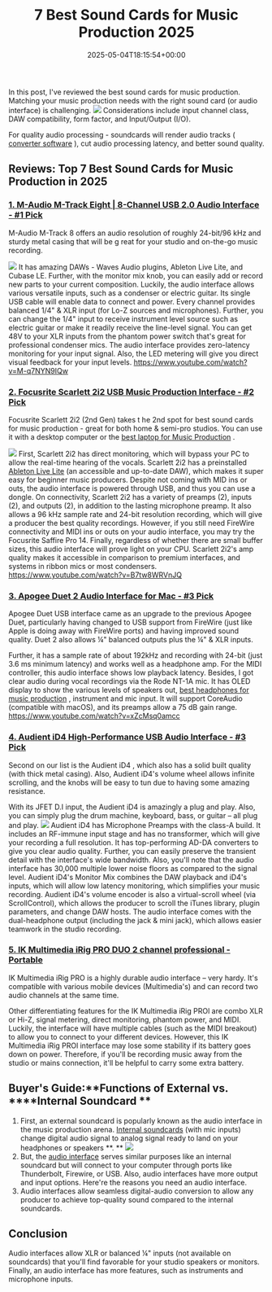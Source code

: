 ﻿---
layout: post
title: 7 Best Sound Cards for Music Production 2025
date: '2025-05-04T18:15:54+00:00'
categories:
- Laptops
tags: []
slug: /best-sound-cards-for-music-production/
lastmod: 2025-05-07T12:21:25+03:00
---

In this post, I've reviewed the best sound cards for music production.
Matching your music production needs with the right sound card (or audio interface) is challenging.
![](/assets/img/img/)
Considerations include input channel class, DAW compatibility, form factor, and Input/Output (I/O).

For quality audio processing - soundcards will render audio tracks (
[converter software](https://en.wikipedia.org/wiki/Analog-to-digital_converter)
), cut audio processing latency, and better sound quality.
## Reviews: Top 7 Best Sound Cards for Music Production in 2025
### [1. M-Audio M-Track Eight | 8-Channel USB 2.0 Audio Interface - #1 Pick](https://www.amazon.com/dp/B0010SZIQM/?tag=p-policy-20)
M-Audio M-Track 8 offers an audio resolution of roughly 24-bit/96 kHz and sturdy metal casing that will be g
reat for your studio and on-the-go music recording.

![](/assets/img/e/ir)
It has amazing DAWs - Waves Audio plugins, Ableton Live Lite, and Cubase LE. Further, with the monitor mix knob, you can easily add or record new parts to your current composition.
Luckily, the audio interface allows various versatile inputs, such as a condenser or electric guitar. Its single USB cable will enable data to connect and power.
Every channel provides balanced 1/4" & XLR input (for Lo-Z sources and microphones). Further, you can change the 1/4" input to receive instrument level source such as electric guitar or make it readily receive the line-level signal.
You can get 48V to your XLR inputs from the phantom power switch that's great for professional condenser mics. The audio interface provides zero-latency monitoring for your input signal. Also, the LED metering will give you direct visual feedback for your input levels.
https://www.youtube.com/watch?v=M-q7NYN9IQw
### [2. Focusrite Scarlett 2i2 USB Music Production Interface - #2 Pick](https://www.amazon.com/dp/B01E6T56EA/?tag=p-policy-20)
Focusrite Scarlett 2i2 (2nd Gen) takes t
he 2nd spot for best sound cards for music production - great for both home & semi-pro studios. You can use it with a desktop computer or the
[best laptop for Music Production](https://pestpolicy.com/best-laptop-for-music-production/)
.

![](/assets/img/e/ir)
First, Scarlett 2i2 has direct monitoring, which will bypass your PC to allow the real-time hearing of the vocals.
Scarlett 2i2 has a preinstalled
[Ableton Live Lite](https://www.ableton.com/en/products/live-lite/)
(an accessible and up-to-date DAW), which makes it super easy for beginner music producers.
Despite not coming with MID ins or outs, the audio interface is powered through USB, and thus you can use a dongle.
On connectivity, Scarlett 2i2 has a variety of preamps (2), inputs (2), and outputs (2), in addition to the lasting microphone preamp.
It also allows a 96 kHz sample rate and 24-bit resolution recording, which will give a producer the best quality recordings. However, if you still need FireWire connectivity and MIDI ins or outs on your audio interface, you may try the Focusrite Saffire Pro 14.
Finally,
regardless
of whether there are small buffer sizes, this audio interface will prove light on your CPU. Scarlett 2i2's amp quality makes it accessible in comparison to premium interfaces, and systems in ribbon mics or most condensers.
https://www.youtube.com/watch?v=B7tw8WRVnJQ
### [3. Apogee Duet 2 Audio Interface for Mac - #3 Pick](https://www.amazon.com/dp/B00BB2QBLI/?tag=p-policy-20)
Apogee Duet USB
interface came as an upgrade to the previous Apogee Duet, particularly having changed to USB support from FireWire (just like Apple is doing away with FireWire ports) and having improved sound quality.
Duet 2 also allows ¼" balanced outputs plus the ¼" & XLR inputs.

Further, it has a sample rate of about 192kHz and recording with 24-bit (just 3.6 ms minimum latency) and works well as a headphone amp.
For the MIDI controller, this audio interface shows low playback latency. Besides, I got clear audio during vocal recordings via the Rode NT-1A mic.
It has OLED display to show the various levels of speakers out,
[best headphones for music production](https://pestpolicy.com/best-headphones-for-music-production/)
, instrument and mic input. It will support CoreAudio (compatible with macOS), and its preamps allow a 75 dB gain range.
https://www.youtube.com/watch?v=xZcMsq0amcc
### [4. Audient iD4 High-Performance USB Audio Interface - #3 Pick](https://www.amazon.com/dp/B079QFM7BT/?tag=p-policy-20)
Second on our list is the
Audient iD4
, which also has a solid built quality (with thick metal casing). Also, Audient iD4's volume wheel allows infinite scrolling, and the knobs will be easy to tun due to having some amazing resistance.

With its JFET D.I input, the Audient iD4 is amazingly a plug and play. Also, you can simply plug the drum machine, keyboard, bass, or guitar – all plug and play.
![](/assets/img/e/ir)
Audient iD4 has Microphone Preamps with the class-A build. It includes an RF-immune input stage and has no transformer, which will give your recording a full resolution.
It has top-performing AD-DA converters to give you clear audio quality. Further, you can easily preserve the transient detail with the interface's wide bandwidth.
Also, you'll note that the audio interface has 30,000 multiple lower noise floors as compared to the signal level. Audient iD4's Monitor Mix combines the DAW playback and iD4's inputs, which will allow low latency monitoring, which simplifies your music recording.
Audient iD4's volume encoder is also a virtual-scroll wheel (via ScrollControl), which allows the producer to scroll the iTunes library, plugin parameters, and change DAW hosts. The audio interface comes with the dual-headphone output (including the jack & mini jack), which allows easier teamwork in the studio recording.
### [5. IK Multimedia iRig PRO DUO 2 channel professional - Portable](https://www.amazon.com/dp/B0148JMEEI/?tag=p-policy-20)
IK Multimedia iRig PRO
is a highly durable audio interface – very hardy. It's compatible with various mobile devices (Multimedia's) and can record two audio channels at the same time.

Other differentiating features for the IK Multimedia iRig
PROl
are combo XLR or Hi-Z, signal metering, direct monitoring, phantom power, and MIDI.
Luckily, the interface will have multiple cables (such as the MIDI breakout) to allow you to connect to your different devices. However, this IK Multimedia iRig
PROl
interface may lose some stability if its battery goes down on power.
Therefore, if you'll be recording music away from the studio or mains connection, it'll be helpful to carry some extra battery.
## Buyer's Guide:**Functions of External vs. ****Internal Soundcard **
1. First, an external soundcard is popularly known as the audio interface in the music production arena.
[Internal soundcards](https://en.wikipedia.org/wiki/Sound_card)
(with mic inputs) change digital audio signal to analog signal ready to land on your headphones or speakers
**. **
![](/assets/img/img/)
2. But, the
[audio interface](https://en.wikipedia.org/wiki/Sound_card#Professional_sound_cards_(audio_interfaces))
serves similar purposes like an internal soundcard but will connect to your computer through ports like Thunderbolt, Firewire, or USB. Also,
audio
interfaces have more output and input options. Here're the reasons you need an audio interface.
3. Audio interfaces allow seamless digital-audio conversion to allow any producer to achieve top-quality sound compared to the internal soundcards.
## Conclusion
Audio interfaces allow XLR or balanced ¼" inputs (not available on soundcards) that you'll find favorable for your studio speakers or monitors. Finally, an audio interface has more features, such as instruments and microphone inputs.